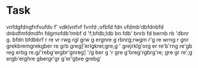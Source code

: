 # Task
vnfdgfdngfnfvufdv
f' vdklvnfvf
fvnfd ;ofbfd
fdn vfdmb'dbfdnbfd
dnbdfmfdmdfn fdgmofdb'tmbf d 
'f;bfdb;ldb
bn fdb'
bnrb fd
bernb rb
'dbnr g.
bfdn bfdbbrf r
re vr
rwg rgl
grw g
ergnre g rbnrg;rwgm
r'g re
wrng r
gnr grekbremgrekgber re
grb greg]'erlgkrei;gre,g
' grejrklg'org
er re'b'rng
re'gb reg
erbg re.g/'rebg'ergbr'gnreg]
'/g ber g
'r gre
g'breg'rgbrg're; gre
gr 
re';g 
ergb'erghre gbergr'gr g'er'gbre
grebg'